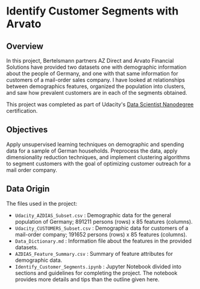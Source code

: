 # Identify Customer Segments with Arvato

## Overview
In this project, Bertelsmann partners AZ Direct and Arvato Financial Solutions have provided two datasets one with demographic information about the people of Germany, and one with that same information for customers of a mail-order sales company. I have looked at relationships between demographics features, organized the population into clusters, and saw how prevalent customers are in each of the segments obtained.

This project was completed as part of Udacity's [Data Scientist Nanodegree](https://eu.udacity.com/course/data-scientist-nanodegree--nd025) certification.

## Objectives
Apply unsupervised learning techniques on demographic and spending data for a sample of German households. Preprocess the data, apply dimensionality reduction techniques, and implement clustering algorithms to segment customers with the goal of optimizing customer outreach for a mail order company.

## Data Origin
The files used in the project:

- `Udacity_AZDIAS_Subset.csv` : Demographic data for the general population of Germany; 891211 persons (rows) x 85 features (columns).
- `Udacity_CUSTOMERS_Subset.csv` : Demographic data for customers of a mail-order company; 191652 persons (rows) x 85 features (columns).
- `Data_Dictionary.md` : Information file about the features in the provided datasets.
- `AZDIAS_Feature_Summary.csv` : Summary of feature attributes for demographic data.
- `Identify_Customer_Segments.ipynb` : Jupyter Notebook divided into sections and guidelines for completing the project. The notebook provides more details and tips than the outline given here.
